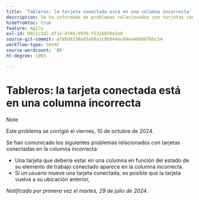 ```yaml
---
title: 'Tableros: la tarjeta conectada está en una columna incorrecta'
description: Se ha informado de problemas relacionados con tarjetas conectadas en la columna incorrecta.
hidefromtoc: true
feature: Agile
exl-id: 98c1c3d7-df14-4f4d-9970-f5326870e2e0
source-git-commit: af98d8330ad3ab9a1c0b844ec84ea40dd87bbc14
workflow-type: tm+mt
source-wordcount: '85'
ht-degree: 100%

---
```


# Tableros: la tarjeta conectada está en una columna incorrecta

>[!NOTE]
>
>Este problema se corrigió el viernes, 10 de octubre de 2024.


Se han comunicado los siguientes problemas relacionados con tarjetas conectadas en la columna incorrecta:

* Una tarjeta que debería estar en una columna en función del estado de su elemento de trabajo conectado aparece en la columna incorrecta.
* Si un usuario mueve una tarjeta conectada, es posible que la tarjeta vuelva a su ubicación anterior,

_Notificado por primera vez el martes, 29 de julio de 2024._
